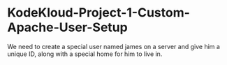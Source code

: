 # KodeKloud-Project-1-Custom-Apache-User-Setup
We need to create a special user named james on a server and give him a unique ID, along with a special home for him to live in.
